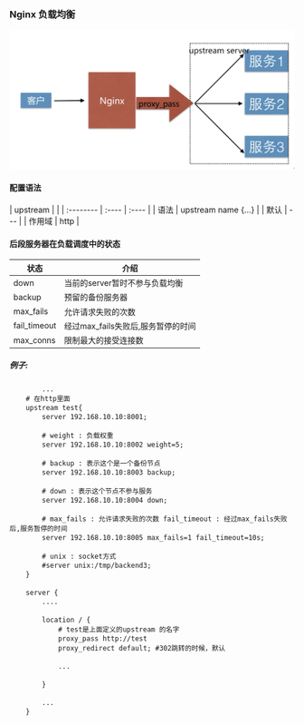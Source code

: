 ### Nginx 负载均衡
![](/assets/load-balancing-nginx.png)
#### 配置语法
| upstream |  | 
| :-------- | :---- | :---- |
| 语法   | upstream name {...} | 
| 默认   | --- | 
| 作用域 | http |

#### 后段服务器在负载调度中的状态
| 状态 | 介绍 |
| --- | --- |
| down | 当前的server暂时不参与负载均衡 |
| backup | 预留的备份服务器 |
| max_fails | 允许请求失败的次数 |
| fail_timeout | 经过max_fails失败后,服务暂停的时间 |
| max_conns | 限制最大的接受连接数 |

##### 例子:
```nginx
        ...
    # 在http里面
    upstream test{
        server 192.168.10.10:8001;
        
        # weight : 负载权重
        server 192.168.10.10:8002 weight=5;
        
        # backup : 表示这个是一个备份节点
        server 192.168.10.10:8003 backup; 
       
        # down : 表示这个节点不参与服务
        server 192.168.10.10:8004 down;
        
        # max_fails : 允许请求失败的次数 fail_timeout : 经过max_fails失败后,服务暂停的时间
        server 192.168.10.10:8005 max_fails=1 fail_timeout=10s;
        
        # unix : socket方式
        #server unix:/tmp/backend3; 
    }
    
    server {
        ....
        
        location / {
            # test是上面定义的upstream 的名字
            proxy_pass http://test
            proxy_redirect default; #302跳转的时候，默认
            
            ...
            
        }
        
        ...
    }
```